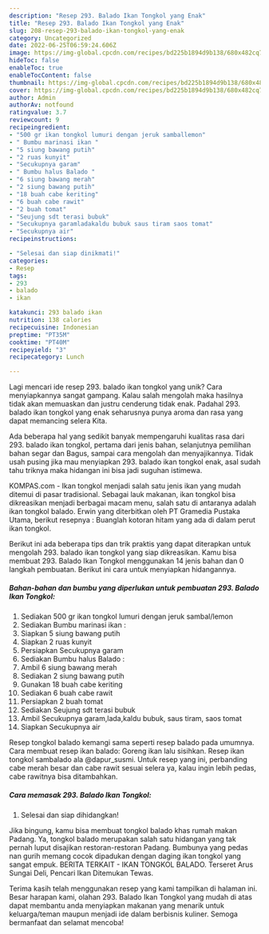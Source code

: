 ```yaml
---
description: "Resep 293. Balado Ikan Tongkol yang Enak"
title: "Resep 293. Balado Ikan Tongkol yang Enak"
slug: 208-resep-293-balado-ikan-tongkol-yang-enak
category: Uncategorized
date: 2022-06-25T06:59:24.606Z
image: https://img-global.cpcdn.com/recipes/bd225b1894d9b138/680x482cq70/293-balado-ikan-tongkol-foto-resep-utama.jpg
hideToc: false
enableToc: true
enableTocContent: false
thumbnail: https://img-global.cpcdn.com/recipes/bd225b1894d9b138/680x482cq70/293-balado-ikan-tongkol-foto-resep-utama.jpg
cover: https://img-global.cpcdn.com/recipes/bd225b1894d9b138/680x482cq70/293-balado-ikan-tongkol-foto-resep-utama.jpg
author: Admin
authorAv: notfound
ratingvalue: 3.7
reviewcount: 9
recipeingredient:
- "500 gr ikan tongkol lumuri dengan jeruk samballemon"
- " Bumbu marinasi ikan "
- "5 siung bawang putih"
- "2 ruas kunyit"
- "Secukupnya garam"
- " Bumbu halus Balado "
- "6 siung bawang merah"
- "2 siung bawang putih"
- "18 buah cabe keriting"
- "6 buah cabe rawit"
- "2 buah tomat"
- "Seujung sdt terasi bubuk"
- "Secukupnya garamladakaldu bubuk saus tiram saos tomat"
- "Secukupnya air"
recipeinstructions:

- "Selesai dan siap dinikmati!"
categories:
- Resep
tags:
- 293
- balado
- ikan

katakunci: 293 balado ikan 
nutrition: 138 calories
recipecuisine: Indonesian
preptime: "PT35M"
cooktime: "PT40M"
recipeyield: "3"
recipecategory: Lunch

---
```





Lagi mencari ide resep 293. balado ikan tongkol yang unik? Cara menyiapkannya sangat gampang. Kalau salah mengolah maka hasilnya tidak akan memuaskan dan justru cenderung tidak enak. Padahal 293. balado ikan tongkol yang enak seharusnya punya aroma dan rasa yang dapat memancing selera Kita.





Ada beberapa hal yang sedikit banyak mempengaruhi kualitas rasa dari 293. balado ikan tongkol, pertama dari jenis bahan, selanjutnya pemilihan bahan segar dan Bagus, sampai cara mengolah dan menyajikannya. Tidak usah pusing jika mau menyiapkan 293. balado ikan tongkol enak,      asal sudah tahu triknya maka hidangan ini bisa jadi suguhan istimewa.














KOMPAS.com - Ikan tongkol menjadi salah satu jenis ikan yang mudah ditemui di pasar tradisional. Sebagai lauk makanan, ikan tongkol bisa dikreasikan menjadi berbagai macam menu, salah satu di antaranya adalah ikan tongkol balado. Erwin yang diterbitkan oleh PT Gramedia Pustaka Utama, berikut resepnya : Buanglah kotoran hitam yang ada di dalam perut ikan tongkol.






Berikut ini ada beberapa tips dan trik praktis yang dapat diterapkan untuk mengolah 293. balado ikan tongkol yang siap dikreasikan. Kamu bisa membuat 293. Balado Ikan Tongkol menggunakan 14 jenis bahan dan 0 langkah pembuatan. Berikut ini cara untuk menyiapkan hidangannya.

<!--inarticleads1-->

##### Bahan-bahan dan bumbu yang diperlukan untuk pembuatan 293. Balado Ikan Tongkol:

1. Sediakan 500 gr ikan tongkol lumuri dengan jeruk sambal/lemon
1. Sediakan  Bumbu marinasi ikan :
1. Siapkan 5 siung bawang putih
1. Siapkan 2 ruas kunyit
1. Persiapkan Secukupnya garam
1. Sediakan  Bumbu halus Balado :
1. Ambil 6 siung bawang merah
1. Sediakan 2 siung bawang putih
1. Gunakan 18 buah cabe keriting
1. Sediakan 6 buah cabe rawit
1. Persiapkan 2 buah tomat
1. Sediakan Seujung sdt terasi bubuk
1. Ambil Secukupnya garam,lada,kaldu bubuk, saus tiram, saos tomat
1. Siapkan Secukupnya air


Resep tongkol balado kemangi sama seperti resep balado pada umumnya. Cara membuat resep ikan balado: Goreng ikan lalu sisihkan. Resep ikan tongkol sambalado ala @dapur_susmi. Untuk resep yang ini, perbanding cabe merah besar dan cabe rawit sesuai selera ya, kalau ingin lebih pedas, cabe rawitnya bisa ditambahkan. 

<!--inarticleads2-->

##### Cara memasak 293. Balado Ikan Tongkol:


1. Selesai dan siap dihidangkan!

Jika bingung, kamu bisa membuat tongkol balado khas rumah makan Padang. Ya, tongkol balado merupakan salah satu hidangan yang tak pernah luput disajikan restoran-restoran Padang. Bumbunya yang pedas nan gurih memang cocok dipadukan dengan daging ikan tongkol yang sangat empuk. BERITA TERKAIT - IKAN TONGKOL BALADO. Terseret Arus Sungai Deli, Pencari Ikan Ditemukan Tewas. 

Terima kasih telah menggunakan resep yang kami tampilkan di halaman ini. Besar harapan kami, olahan 293. Balado Ikan Tongkol yang mudah di atas dapat membantu anda menyiapkan makanan yang menarik untuk keluarga/teman maupun menjadi ide dalam berbisnis kuliner. Semoga bermanfaat dan selamat mencoba!
